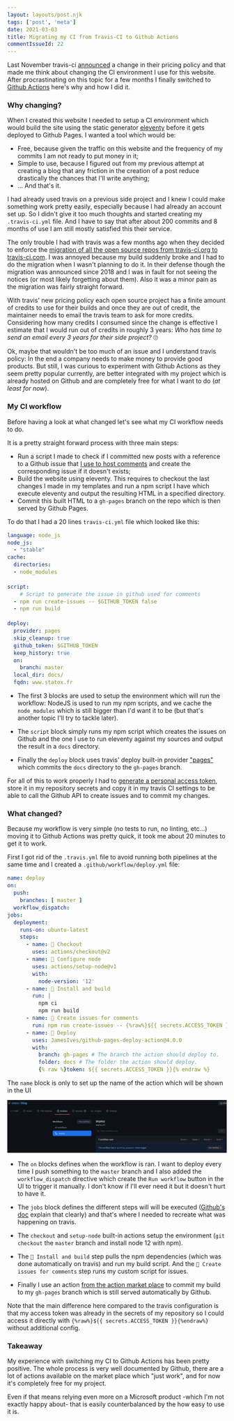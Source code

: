 ```yaml
---
layout: layouts/post.njk
tags: ['post', 'meta']
date: 2021-03-03
title: Migrating my CI from Travis-CI to Github Actions
commentIssueId: 22
---
```


Last November travis-ci [announced](https://blog.travis-ci.com/2020-11-02-travis-ci-new-billing) a change in their pricing policy and that made me think about changing the CI environment I use for this website. After procrastinating on this topic for a few months I finally switched to [Github Actions](https://github.com/features/actions) here's why and how I did it.

### Why changing?

When I created this website I needed to setup a CI environment which would build the site using the static generator [eleventy](https://www.11ty.dev/) before it gets deployed to Github Pages. I wanted a tool which would be:

- Free, because given the traffic on this website and the frequency of my commits I am not ready to put money in it;
- Simple to use, because I figured out from my previous attempt at creating a blog that any friction in the creation of a post reduce drastically the chances that I'll write anything;
- ... And that's it.

I had already used travis on a previous side project and I knew I could make something work pretty easily, especially because I had already an account set up. So I didn't give it too much thoughts and started creating my `.travis-ci.yml` file. And I have to say that after about 200 commits and 8 months of use I am still mostly satisfied this their service.

The only trouble I had with travis was a few months ago when they decided to enforce the [migration of all the open source repos from travis-ci.org to travis-ci.com](https://docs.travis-ci.com/user/migrate/open-source-repository-migration). I was annoyed because my build suddenly broke and I had to do the migration when I wasn't planning to do it. In their defense though the migration was announced since 2018 and I was in fault for not seeing the notices (or most likely forgetting about them). Also it was a minor pain as the migration was fairly straight forward.

With travis' new pricing policy each open source project has a finite amount of credits to use for their builds and once they are out of credit, the maintainer needs to email the travis team to ask for more credits. Considering how many credits I consumed since the change is effective I estimate that I would run out of credits in roughly 3 years: _Who has time to send an email every 3 years for their side project?_ 🙄

Ok, maybe that wouldn't be too much of an issue and I understand travis policy: In the end a company needs to make money to provide good products. But still, I was curious to experiment with Github Actions as they seem pretty popular currently, are better integrated with my project which is already hosted on Github and are completely free for what I want to do (_at least for now_).

### My CI workflow

Before having a look at what changed let's see what my CI workflow needs to do.

It is a pretty straight forward process with three main steps:

- Run a script I made to check if I committed new posts with a reference to a Github issue that [I use to host comments]({{'../comments/'}}) and create the corresponding issue if it doesn't exists;
- Build the website using eleventy. This requires to checkout the last changes I made in my templates and run a npm script I have which execute eleventy and output the resulting HTML in a specified directory.
- Commit this built HTML to a `gh-pages` branch on the repo which is then served by Github Pages.

To do that I had a 20 lines `travis-ci.yml` file which looked like this:

```yaml
language: node_js
node_js:
  - "stable"
cache:
  directories:
  - node_modules

script:
    # Script to generate the issue in github used for comments
  - npm run create-issues -- $GITHUB_TOKEN false
  - npm run build

deploy:
  provider: pages
  skip_cleanup: true
  github_token: $GITHUB_TOKEN
  keep_history: true
  on:
    branch: master
  local_dir: docs/
  fqdn: www.statox.fr
```

- The first 3 blocks are used to setup the environment which will run the workflow: NodeJS is used to run my npm scripts, and we cache the `node_modules` which is still bigger than I'd want it to be (but that's another topic I'll try to tackle later).

- The `script` block simply runs my npm script which creates the issues on Github and the one I use to run eleventy against my sources and output the result in a `docs` directory.

- Finally the `deploy` block uses travis' deploy built-in provider ["pages"](https://docs.travis-ci.com/user/deployment/pages/) which commits the `docs` directory to the `gh-pages` branch.

For all of this to work properly I had to [generate a personal access token](https://docs.github.com/en/enterprise-server@2.22/github/authenticating-to-github/creating-a-personal-access-token), store it in my repository secrets and copy it in my travis CI settings to be able to call the Github API to create issues and to commit my changes.

### What changed?

Because my workflow is very simple (no tests to run, no linting, etc...) moving it to Github Actions was pretty quick, it took me about 20 minutes to get it to work.

First I got rid of the `.travis.yml` file to avoid running both pipelines at the same time and I created a `.github/workflow/deploy.yml` file:

```yaml
name: deploy
on:
  push:
    branches: [ master ]
  workflow_dispatch:
jobs:
  deployment:
    runs-on: ubuntu-latest
    steps:
      - name: 🔀 Checkout
        uses: actions/checkout@v2
      - name: 🚩 Configure node
        uses: actions/setup-node@v1
        with:
          node-version: '12'
      - name: 🔧 Install and build
        run: |
          npm ci
          npm run build
      - name: 💬 Create issues for comments
        run: npm run create-issues -- {%raw%}${{ secrets.ACCESS_TOKEN }}{%endraw%} false
      - name: 🚀 Deploy
        uses: JamesIves/github-pages-deploy-action@4.0.0
        with:
          branch: gh-pages # The branch the action should deploy to.
          folder: docs # The folder the action should deploy.
          {% raw %}token: ${{ secrets.ACCESS_TOKEN }}{% endraw %}
```

The `name` block is only to set up the name of the action which will be shown in the UI

![deploy workflow](../../../images/github_workflow.png)

- The `on` blocks defines when the workflow is ran. I want to deploy every time I push something to the `master` branch and I also added the `workflow_dispatch` directive which create the `Run workflow` button in the UI to trigger it manually. I don't know if I'll ever need it but it doesn't hurt to have it.

- The `jobs` block defines the different steps will will be executed ([Github's doc](https://docs.github.com/en/actions/learn-github-actions/introduction-to-github-actions#the-components-of-github-actions) explain that clearly) and that's where I needed to recreate what was happening on travis.

- The `checkout` and `setup-node` built-in actions setup the environment (`git checkout` the `master` branch and install node 12 with npm).

- The `🔧 Install and build` step pulls the npm dependencies (which was done automatically on travis) and run my build script. And the `💬 Create issues for comments` step runs my custom script for issues.

- Finally I use an action [from the action market place](https://github.com/marketplace/actions/deploy-to-github-pages) to commit my build to my `gh-pages` branch which is still served automatically by Github.

Note that the main difference here compared to the travis configuration is that my access token was already in the secrets of my repository so I could access it directly with `{%raw%}${{ secrets.ACCESS_TOKEN }}{%endraw%}` without additional config.

### Takeaway

My experience with switching my CI to Github Actions has been pretty positive. The whole process is very well documented by Github, there are a lot of actions available on the market place which "just work", and for now it's completely free for my project.

Even if that means relying even more on a Microsoft product -which I'm not exactly happy about- that is easily counterbalanced by the how easy to use it is.

